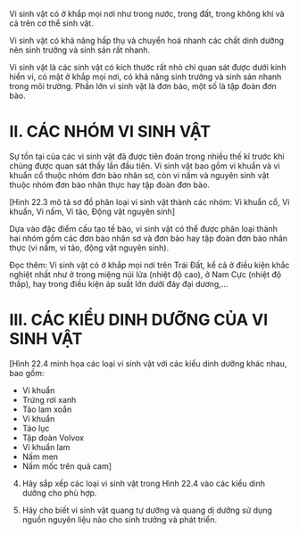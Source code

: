 Vi sinh vật có ở khắp mọi nơi như trong nước, trong đất, trong không khí và cả trên cơ thể sinh vật.

Vi sinh vật có khả năng hấp thụ và chuyển hoá nhanh các chất dinh dưỡng nên sinh trưởng và sinh sản rất nhanh.

Vi sinh vật là các sinh vật có kích thước rất nhỏ chỉ quan sát được dưới kính hiển vi, có mặt ở khắp mọi nơi, có khả năng sinh trưởng và sinh sản nhanh trong môi trường. Phần lớn vi sinh vật là đơn bào, một số là tập đoàn đơn bào.

# II. CÁC NHÓM VI SINH VẬT

Sự tồn tại của các vi sinh vật đã được tiên đoán trong nhiều thế kỉ trước khi chúng được quan sát thấy lần đầu tiên. Vi sinh vật bao gồm vi khuẩn và vi khuẩn cổ thuộc nhóm đơn bào nhân sơ, còn vi nấm và nguyên sinh vật thuộc nhóm đơn bào nhân thực hay tập đoàn đơn bào.

[Hình 22.3 mô tả sơ đồ phân loại vi sinh vật thành các nhóm: Vi khuẩn cổ, Vi khuẩn, Vi nấm, Vi tảo, Động vật nguyên sinh]

Dựa vào đặc điểm cấu tạo tế bào, vi sinh vật có thể được phân loại thành hai nhóm gồm các đơn bào nhân sơ và đơn bào hay tập đoàn đơn bào nhân thực (vi nấm, vi tảo, động vật nguyên sinh).

Đọc thêm:
Vi sinh vật có ở khắp mọi nơi trên Trái Đất, kể cả ở điều kiện khắc nghiệt nhất như ở trong miệng núi lửa (nhiệt độ cao), ở Nam Cực (nhiệt độ thấp), hay trong điều kiện áp suất lớn dưới đáy đại dương,...

# III. CÁC KIỂU DINH DƯỠNG CỦA VI SINH VẬT

[Hình 22.4 minh họa các loại vi sinh vật với các kiểu dinh dưỡng khác nhau, bao gồm:
- Vi khuẩn
- Trứng rơi xanh
- Tảo lam xoắn
- Vi khuẩn
- Tảo lục
- Tập đoàn Volvox
- Vi khuẩn lam
- Nấm men
- Nấm mốc trên quả cam]

4. Hãy sắp xếp các loại vi sinh vật trong Hình 22.4 vào các kiểu dinh dưỡng cho phù hợp.

5. Hãy cho biết vi sinh vật quang tự dưỡng và quang dị dưỡng sử dụng nguồn nguyên liệu nào cho sinh trưởng và phát triển.